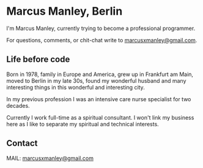 # Marcus Manley, Berlin

I'm Marcus Manley, currently trying to become a professional programmer.

For questions, comments, or chit-chat write to [marcusxmanley@gmail.com](mailto:marcusxmanley@gmail.com).

## Life before code

Born in 1978, family in Europe and America, grew up in Frankfurt am Main, moved to Berlin in my late 30s, found my wonderful husband and many interesting things in this wonderful and interesting city.

In my previous profession I was an intensive care nurse specialist for two decades.

Currently I work full-time as a spiritual consultant. I won't link my business here as I like to separate my spiritual and technical interests.

## Contact

MAIL: [marcusxmanley@gmail.com](mailto:marcusxmanley@gmail.com)
